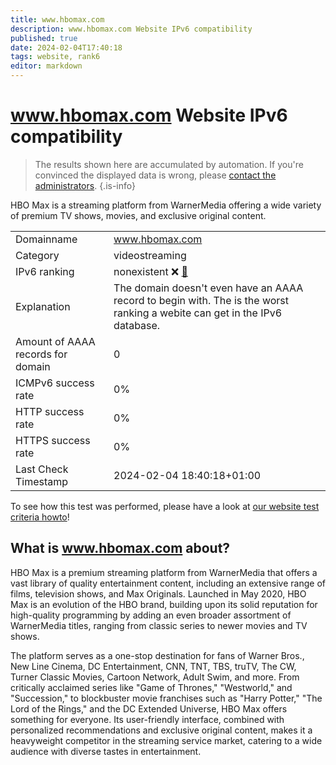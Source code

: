 ```yaml
---
title: www.hbomax.com
description: www.hbomax.com Website IPv6 compatibility
published: true
date: 2024-02-04T17:40:18
tags: website, rank6
editor: markdown
---
```


# www.hbomax.com Website IPv6 compatibility

> The results shown here are accumulated by automation. If you're convinced the displayed data is wrong, please [contact the administrators](/howto/chat). 
{.is-info}

HBO Max is a streaming platform from WarnerMedia offering a wide variety of premium TV shows, movies, and exclusive original content.


|   |   |
| - | - |
| Domainname | www.hbomax.com
| Category | videostreaming |
| IPv6 ranking | nonexistent :x: [🔗](/howto/ranking) |
| Explanation | The domain doesn't even have an AAAA record to begin with. The is the worst ranking a webite can get in the IPv6 database. |
| Amount of AAAA records for domain | 0 |
| ICMPv6 success rate | 0%|
| HTTP success rate | 0% |
| HTTPS success rate | 0% |
| Last Check Timestamp | 2024-02-04 18:40:18+01:00 |

To see how this test was performed, please have a look at [our website test criteria howto](/howto/testcriteria/website)!


## What is www.hbomax.com about?
HBO Max is a premium streaming platform from WarnerMedia that offers a vast library of quality entertainment content, including an extensive range of films, television shows, and Max Originals. Launched in May 2020, HBO Max is an evolution of the HBO brand, building upon its solid reputation for high-quality programming by adding an even broader assortment of WarnerMedia titles, ranging from classic series to newer movies and TV shows.

The platform serves as a one-stop destination for fans of Warner Bros., New Line Cinema, DC Entertainment, CNN, TNT, TBS, truTV, The CW, Turner Classic Movies, Cartoon Network, Adult Swim, and more. From critically acclaimed series like "Game of Thrones," "Westworld," and "Succession," to blockbuster movie franchises such as "Harry Potter," "The Lord of the Rings," and the DC Extended Universe, HBO Max offers something for everyone. Its user-friendly interface, combined with personalized recommendations and exclusive original content, makes it a heavyweight competitor in the streaming service market, catering to a wide audience with diverse tastes in entertainment.


